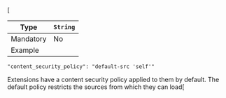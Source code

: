 [

Type| `String`  
---|---  
Mandatory| No  
Example| 

    
    
    "content_security_policy": "default-src 'self'"

  


Extensions have a content security policy applied to them by default. The
default policy restricts the sources from which they can load[<script>](/en-
US/docs/Web/HTML/Element/script) and [<object>](/en-
US/docs/Web/HTML/Element/object) resources, and disallows potentially unsafe
practices such as the use of `[eval()](/en-
US/docs/Web/JavaScript/Reference/Global_Objects/eval)`. See [Default content
security policy](/en-US/Add-
ons/WebExtensions/Content_Security_Policy#Default_content_security_policy) to
learn more about the implications of this.



You can use the `"content_security_policy"` manifest key to loosen or tighten
the default policy. This key is specified in just the same way as the Content-
Security-Policy HTTP header. See [Using Content Security Policy](/en-
US/docs/Web/HTTP/CSP) for a general description of CSP syntax.



For example, you can use this key to:





  * Allow the extension to load scripts and objects from outside its package, by supplying their URL in the [`script-src`](/en-US/docs/Web/HTTP/Headers/Content-Security-Policy/script-src "The HTTP Content-Security-Policy \(CSP\) script-src directive specifies valid sources for sources for JavaScript. This includes not only URLs loaded directly into <script> elements, but also things like inline script event handlers \(onclick\) and XSLT stylesheets which can trigger script execution.") or [`object-src`](/en-US/docs/Web/HTTP/Headers/Content-Security-Policy/object-src "The HTTP Content-Security-Policy object-src directive specifies valid sources for the <object>, <embed>, and <applet> elements.") directives.


  * Allow the extension to execute inline scripts, by [supplying the hash of the script in the `"script-src"` directive](/en-US/docs/Web/HTTP/Headers/Content-Security-Policy/script-src#Unsafe_inline_script).


  * Allow the extension to use `eval()` and similar features, by including\xa0`'unsafe-eval'` in the\xa0[`script-src`](/en-US/docs/Web/HTTP/Headers/Content-Security-Policy/script-src "The HTTP Content-Security-Policy \(CSP\) script-src directive specifies valid sources for sources for JavaScript. This includes not only URLs loaded directly into <script> elements, but also things like inline script event handlers \(onclick\) and XSLT stylesheets which can trigger script execution.") directive.


  * Restrict permitted sources for other types of content, such as images and stylesheets, using the appropriate [policy directive](/en-US/docs/Web/HTTP/Headers/Content-Security-Policy).




There are restrictions on the policy you can specify here:





  * The policy must include at least the\xa0[`script-src`](/en-US/docs/Web/HTTP/Headers/Content-Security-Policy/script-src "The HTTP Content-Security-Policy \(CSP\) script-src directive specifies valid sources for sources for JavaScript. This includes not only URLs loaded directly into <script> elements, but also things like inline script event handlers \(onclick\) and XSLT stylesheets which can trigger script execution.") and the\xa0[`object-src`](/en-US/docs/Web/HTTP/Headers/Content-Security-Policy/object-src "The HTTP Content-Security-Policy object-src directive specifies valid sources for the <object>, <embed>, and <applet> elements.") directives, and the\xa0[`script-src`](/en-US/docs/Web/HTTP/Headers/Content-Security-Policy/script-src "The HTTP Content-Security-Policy \(CSP\) script-src directive specifies valid sources for sources for JavaScript. This includes not only URLs loaded directly into <script> elements, but also things like inline script event handlers \(onclick\) and XSLT stylesheets which can trigger script execution.") directive must contain the keyword `'self'`.


  * Remote sources must use `https:` schemes.


  * Remote sources must not use wildcards for any domains in the [public suffix list](https://publicsuffix.org/list/) (so "*.co.uk" and "*.blogspot.com" are not allowed, although "*.foo.blogspot.com" is allowed).


  * All sources must specify a host.


  * The only permitted schemes for sources are: `blob:`, `filesystem:`, `moz-extension:`, and `https:`.


  * The only permitted [keywords](/en-US/docs/Web/HTTP/Headers/Content-Security-Policy/default-src#Sources) are: `'none'`, `'self'`, and `'unsafe-eval'`.




## Example



### Valid examples



Allow remote scripts from "https://example.com": ( _see note_ 1 )



    
    
    "content_security_policy": "script-src 'self' https://example.com; object-src 'self'"



Allow remote scripts from any subdomain of "jquery.com":



    
    
    "content_security_policy": "script-src 'self' https://*.jquery.com; object-src 'self'"



Allow [`eval()` and friends](/en-US/Add-
ons/WebExtensions/Content_Security_Policy#eval%28%29_and_friends):



    
    
    "content_security_policy": "script-src 'self' 'unsafe-eval'; object-src 'self';"



Allow the inline script: `"<script>alert('Hello, world.');</script>"`:



    
    
    "content_security_policy": "script-src 'self' 'sha256-qznLcsROx4GACP2dm0UCKCzCG+HiZ1guq6ZZDob/Tng='; object-src 'self'"



Keep the rest of the policy, but also require that images should be packaged
with the extension:



    
    
    "content_security_policy": "script-src 'self'; object-src 'self'; img-src 'self'"



Require that all types of content should be packaged with the extension:



    
    
    "content_security_policy": "default-src 'self'"



### Invalid examples



Policy that omits the `"object-src"` directive:



    
    
    "content_security_policy": "script-src 'self' https://*.jquery.com;"



Policy that omits the `"self"` keyword in the `"script-src"` directive:



    
    
    "content_security_policy": "script-src https://*.jquery.com; object-src 'self'"



Scheme for a remote source is not `https`:



    
    
    "content_security_policy": "script-src 'self' http://code.jquery.com; object-src 'self'"



Wildcard is used with a generic domain:



    
    
    "content_security_policy": "script-src 'self' https://*.blogspot.com; object-src 'self'"



Source specifies a scheme but no host:



    
    
    "content_security_policy": "script-src 'self' https:; object-src 'self'"



Directive includes the unsupported keyword `'unsafe-inline'`:



    
    
    "content_security_policy": "script-src 'self' 'unsafe-inline'; object-src 'self'"



1\. _Note: Valid examples display the correct use of keys in CSP. However,
extensions with 'unsafe-eval', 'unsafe-inline', remote script, or remote
sources in their CSP are not allowed for extensions listed on
addons.mozilla.org due to major security issues._



\xa0



## \xa0



## Browser compatibility



The compatibility table in this page is generated from structured data. If
you'd like to contribute to the data, please check out <https://github.com/mdn
/browser-compat-data> and send us a pull request.



| Chrome| Edge| Firefox| Firefox for Android| Opera  
---|---|---|---|---|---  
Basic support|  Yes|  Yes1| 482| 482|  Yes  
  
1\. Only the default content security policy is supported: "script-src 'self';
object-src 'self';".

2\. Firefox does not support 'http://127.0.0.1' or 'http://localhost' as
script sources: they must be served over HTTPS.

| Desktop __| Mobile __  
---|---|---  
| Chrome __| Edge __| Firefox __| Opera __| Firefox for Android __  
Basic support|  Full support Yes| Full support Yes

Notes __

Full support Yes

Notes __

     Notes __Only the default content security policy is supported: "script-src 'self'; object-src 'self';".
|  Full support 48

Notes __

Full support 48

Notes __

     Notes __Firefox does not support 'http://127.0.0.1' or 'http://localhost' as script sources: they must be served over HTTPS.
|  Full support Yes| Full support 48

Notes __

Full support 48

Notes __

     Notes __Firefox does not support 'http://127.0.0.1' or 'http://localhost' as script sources: they must be served over HTTPS.  
  
]

  *[Full support]: Full support
  *[ Full support]: Full support
  *[Edge __]: Edge
  *[Opera __]: Opera
  *[Firefox for Android __]: Firefox for Android
  *[Desktop __]: Desktop
  *[Mobile __]: Mobile
  *[Firefox __]: Firefox
  *[Notes __]: See implementation notes
  *[ Notes __]: See implementation notes
  *[Chrome __]: Chrome

